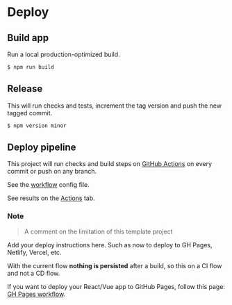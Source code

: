 # Deploy


## Build app

Run a local production-optimized build.

```sh
$ npm run build
```


## Release

This will run checks and tests, increment the tag version and push the new tagged commit.

```sh
$ npm version minor
```


## Deploy pipeline

This project will run checks and build steps on [GitHub Actions](https://github.com/features/actions) on every commit or push on any branch. 

See the [workflow](/.github/workflows/main.yml) config file.

See results on the [Actions](https://github.com/MichaelCurrin/node-project-template/actions/) tab.


### Note
> A comment on the limitation of this template project

Add your deploy instructions here. Such as now to deploy to GH Pages, Netlify, Vercel, etc.

With the current flow **nothing is persisted** after a build, so this on a CI flow and not a CD flow. 

If you want to deploy your React/Vue app to GitHub Pages, follow this page: [GH Pages workflow](https://github.com/MichaelCurrin/code-cookbook/blob/master/recipes/ci-cd/github-actions/workflows/node/gh-pages.md).
